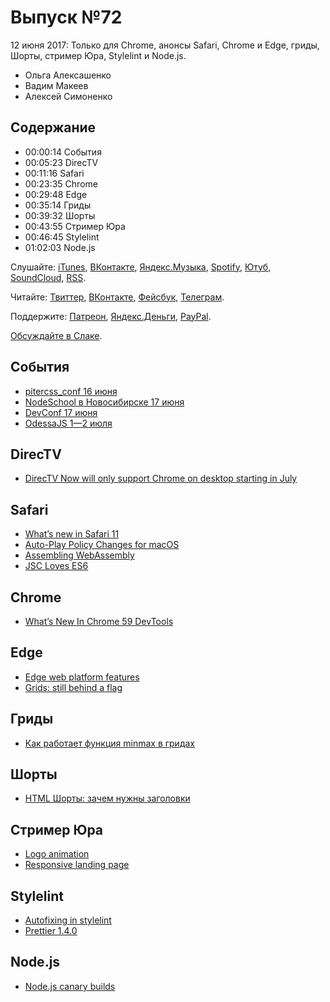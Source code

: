 # Выпуск №72

12 июня 2017: Только для Chrome, анонсы Safari, Chrome и Edge, гриды, Шорты, стример Юра, Stylelint и Node.js.

- Ольга Алексашенко
- Вадим Макеев
- Алексей Симоненко

## Содержание

- 00:00:14 События
- 00:05:23 DirecTV
- 00:11:16 Safari
- 00:23:35 Chrome
- 00:29:48 Edge
- 00:35:14 Гриды
- 00:39:32 Шорты
- 00:43:55 Стример Юра
- 00:46:45 Stylelint
- 01:02:03 Node.js

Слушайте: [iTunes](https://itunes.apple.com/podcast/id1080500016), [ВКонтакте](https://vk.com/podcasts-32017543), [Яндекс.Музыка](https://music.yandex.ru/album/6245956), [Spotify](https://open.spotify.com/show/3rzAcADjpBpXt73L0epTjV), [Ютуб](https://www.youtube.com/playlist?list=PLMBnwIwFEFHcwuevhsNXkFTcadeX5R1Go), [SoundCloud](https://soundcloud.com/web-standards), [RSS](https://web-standards.ru/podcast/feed/).

Читайте: [Твиттер](https://twitter.com/webstandards_ru), [ВКонтакте](https://vk.com/webstandards_ru), [Фейсбук](https://www.facebook.com/webstandardsru), [Телеграм](https://t.me/webstandards_ru).

Поддержите: [Патреон](https://www.patreon.com/webstandards_ru), [Яндекс.Деньги](https://money.yandex.ru/to/41001119329753), [PayPal](https://www.paypal.me/pepelsbey).

[Обсуждайте в Слаке](http://slack.web-standards.ru/).

## События

- [pitercss_conf 16 июня](https://pitercss.com/)
- [NodeSchool в Новосибирске 17 июня](http://techno.2gis.ru/event/nodeschool)
- [DevConf 17 июня](https://devconf.ru/ru/offers/FrontEnd)
- [OdessaJS 1—2 июля](http://odessajs.org)

## DirecTV

- [DirecTV Now will only support Chrome on desktop starting in July](https://www.theverge.com/2017/6/7/15758274/directv-now-google-chrome-exclusive-safari-internet-explorer-browser-support)

## Safari

- [What’s new in Safari 11](https://developer.apple.com/library/content/releasenotes/General/WhatsNewInSafari/Safari_11_0/Safari_11_0.html)
- [Auto-Play Policy Changes for macOS](https://webkit.org/blog/7734/auto-play-policy-changes-for-macos/)
- [Assembling WebAssembly](https://webkit.org/blog/7691/webassembly/)
- [JSC Loves ES6](https://webkit.org/blog/7536/jsc-loves-es6/)

## Chrome

- [What’s New In Chrome 59 DevTools](https://developers.google.com/web/updates/2017/04/devtools-release-notes)

## Edge

- [Edge web platform features](https://developer.microsoft.com/en-us/microsoft-edge/platform/changelog/desktop/16215/)
- [Grids: still behind a flag](https://twitter.com/kylealden/status/872941040558145536)

## Гриды

- [Как работает функция minmax в гридах](http://css-live.ru/articles/kak-rabotaet-funkciya-minmax.html)

## Шорты

- [HTML Шорты: зачем нужны заголовки](https://youtu.be/atXxkKjPbN8?list=PLQJNT2fdCJngOj0mGZaTcZRyfSBTCWHe1)

## Стример Юра

- [Logo animation](https://youtu.be/AajoBGoz8TQ)
- [Responsive landing page](https://youtu.be/mLVBoH5Dwv0)

## Stylelint

- [Autofixing in stylelint](https://stylelint.io/CHANGELOG/#7110)
- [Prettier 1.4.0](https://github.com/prettier/prettier/releases/tag/1.4.0)

## Node.js

- [Node.js canary builds](https://twitter.com/mathias/status/873204105161961473)
